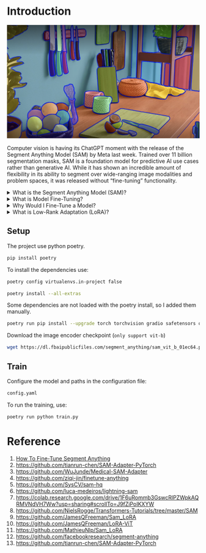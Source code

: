# Introduction

![](./assets/home.png)

Computer vision is having its ChatGPT moment with the release of the Segment Anything Model (SAM) by Meta last week. Trained over 11 billion segmentation masks, SAM is a foundation model for predictive AI use cases rather than generative AI. While it has shown an incredible amount of flexibility in its ability to segment over wide-ranging image modalities and problem spaces, it was released without “fine-tuning” functionality.

<details> <summary>What is the Segment Anything Model (SAM)?</summary>
The Segment Anything Model (SAM) is a segmentation model developed by Meta AI. It is considered the first foundational model for Computer Vision. SAM was trained on a huge corpus of data containing millions of images and billions of masks, making it extremely powerful. As its name suggests, SAM is able to produce accurate segmentation masks for a wide variety of images. SAM’s design allows it to take human prompts into account, making it particularly powerful for Human In The Loop annotation. These prompts can be multi-modal: they can be points on the area to be segmented, a bounding box around the object to be segmented or a text prompt about what should be segmented.
</details>

<details> <summary>What is Model Fine-Tuning?</summary>
Publicly available state of the art models have a custom architecture and are typically supplied with pre-trained model weights. If these architectures were supplied without weights then the models would need to be trained from scratch by the users, who would need to use massive datasets to obtain state of the art performance.

Model fine tuning is the process of taking a pre-trained model (architecture+weights) and showing it data for a particular use case. This will typically be data that the model hasn’t seen before, or that is underrepresented in its original training dataset.

The difference between fine tuning the model and starting from scratch is the starting value of the weights and biases. If we were training from scratch, these would be randomly initialised according to some strategy. In such a starting configuration, the model would ‘know nothing’ of the task at hand and perform poorly. By using pre existing weights and biases as a starting point we can ‘fine tune’ the weights and biases so that our model works better on our custom dataset. For example: the information learnt to recognise cats (edge detection, counting paws) will be useful for recognising dogs.
</details>

<details> <summary>Why Would I Fine-Tune a Model?</summary>
The purpose of fine tuning a model is to obtain higher performance on data which the pre-trained model has not seen before. For example, an image segmentation model trained on a broad corpus of data gathered from phone cameras will have mostly seen images from a horizontal perspective.

If we tried to use this model for satellite imagery taken from a vertical perspective, it may not perform as well. If we were trying to segment rooftops, the model may not yield the best results. The pre-training is useful because the model will have learnt how to segment objects in general, so we want to take advantage of this starting point to build a model which can accurately segment rooftops. Furthermore, it is likely that our custom dataset would not have millions of examples, so we want to fine tune instead of training the model from scratch.

Fine tuning is desirable so that we can obtain better performance on our specific use case, without having to incur the computational cost of training a model from scratch.
</details>

<details> <summary>What is Low-Rank Adaptation (LoRA)?</summary>
LoRA is an adapter that is using 2 matrices B and A. The 2 matrices have specific dimensions (input_size, r) and (r, input_size) . By specifying a rank r < input_size, we reduce the parameters size and try to capture the task with a small enough rank. The matrix product B*A gives a matrix of shape (input_size, input_size) so no information is lost but the model will have learned a new representation through training.

For any application, we only need to initialize the matrices, freeze SAM and train the adapter so that the frozen model + LoRA learns to segment anythings that you need.
</details>

## Setup
The project use python poetry.

```bash
pip install poetry
```

To install the dependencies use:
```bash
poetry config virtualenvs.in-project false
```

```bash
poetry install --all-extras
```

Some dependencies are not loaded with the poetry install, so I added them manually.
```bash
poetry run pip install --upgrade torch torchvision gradio safetensors opencv-python monai
```

Download the image encoder checkpoint (`only support vit-b`)
```bash
wget https://dl.fbaipublicfiles.com/segment_anything/sam_vit_b_01ec64.pth
```

## Train
Configure the model and paths in the configuration file:
```bash
config.yaml
```

To run the training, use:
```bash
poetry run python train.py
```

# Reference

1. [How To Fine-Tune Segment Anything](https://encord.com/blog/learn-how-to-fine-tune-the-segment-anything-model-sam/)
2. https://github.com/tianrun-chen/SAM-Adapter-PyTorch
3. https://github.com/WuJunde/Medical-SAM-Adapter
4. https://github.com/ziqi-jin/finetune-anything
5. https://github.com/SysCV/sam-hq
6. https://github.com/luca-medeiros/lightning-sam
7. https://colab.research.google.com/drive/1F6uRommb3GswcRlPZWpkAQRMVNdVH7Ww?usp=sharing#scrollTo=J9fZiPoIKXYW
8. https://github.com/NielsRogge/Transformers-Tutorials/tree/master/SAM
9. https://github.com/JamesQFreeman/Sam_LoRA
10. https://github.com/JamesQFreeman/LoRA-ViT
11. https://github.com/MathieuNlp/Sam_LoRA
12. https://github.com/facebookresearch/segment-anything
13. https://github.com/tianrun-chen/SAM-Adapter-PyTorch
